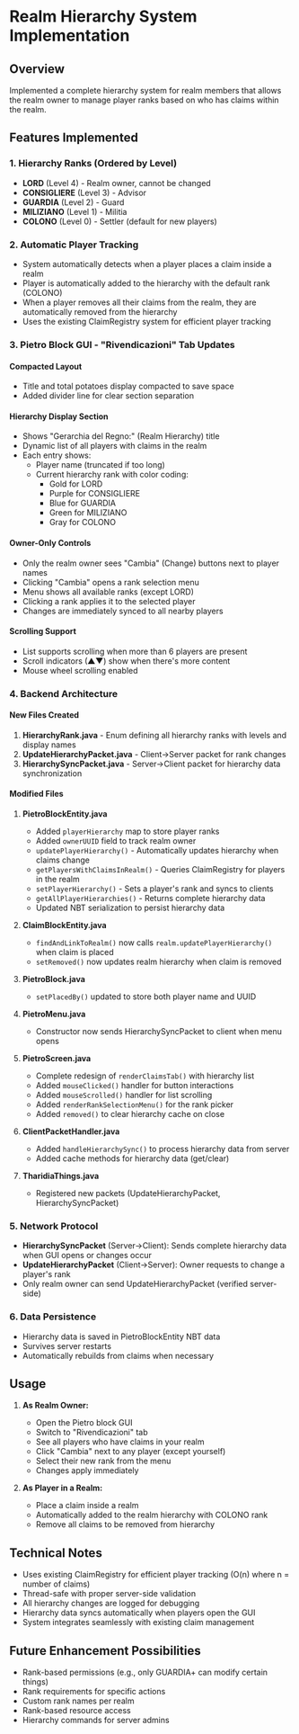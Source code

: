 # Realm Hierarchy System Implementation

## Overview
Implemented a complete hierarchy system for realm members that allows the realm owner to manage player ranks based on who has claims within the realm.

## Features Implemented

### 1. Hierarchy Ranks (Ordered by Level)
- **LORD** (Level 4) - Realm owner, cannot be changed
- **CONSIGLIERE** (Level 3) - Advisor
- **GUARDIA** (Level 2) - Guard
- **MILIZIANO** (Level 1) - Militia
- **COLONO** (Level 0) - Settler (default for new players)

### 2. Automatic Player Tracking
- System automatically detects when a player places a claim inside a realm
- Player is automatically added to the hierarchy with the default rank (COLONO)
- When a player removes all their claims from the realm, they are automatically removed from the hierarchy
- Uses the existing ClaimRegistry system for efficient player tracking

### 3. Pietro Block GUI - "Rivendicazioni" Tab Updates

#### Compacted Layout
- Title and total potatoes display compacted to save space
- Added divider line for clear section separation

#### Hierarchy Display Section
- Shows "Gerarchia del Regno:" (Realm Hierarchy) title
- Dynamic list of all players with claims in the realm
- Each entry shows:
  - Player name (truncated if too long)
  - Current hierarchy rank with color coding:
    - Gold for LORD
    - Purple for CONSIGLIERE
    - Blue for GUARDIA
    - Green for MILIZIANO
    - Gray for COLONO

#### Owner-Only Controls
- Only the realm owner sees "Cambia" (Change) buttons next to player names
- Clicking "Cambia" opens a rank selection menu
- Menu shows all available ranks (except LORD)
- Clicking a rank applies it to the selected player
- Changes are immediately synced to all nearby players

#### Scrolling Support
- List supports scrolling when more than 6 players are present
- Scroll indicators (▲▼) show when there's more content
- Mouse wheel scrolling enabled

### 4. Backend Architecture

#### New Files Created
1. **HierarchyRank.java** - Enum defining all hierarchy ranks with levels and display names
2. **UpdateHierarchyPacket.java** - Client→Server packet for rank changes
3. **HierarchySyncPacket.java** - Server→Client packet for hierarchy data synchronization

#### Modified Files
1. **PietroBlockEntity.java**
   - Added `playerHierarchy` map to store player ranks
   - Added `ownerUUID` field to track realm owner
   - `updatePlayerHierarchy()` - Automatically updates hierarchy when claims change
   - `getPlayersWithClaimsInRealm()` - Queries ClaimRegistry for players in the realm
   - `setPlayerHierarchy()` - Sets a player's rank and syncs to clients
   - `getAllPlayerHierarchies()` - Returns complete hierarchy data
   - Updated NBT serialization to persist hierarchy data

2. **ClaimBlockEntity.java**
   - `findAndLinkToRealm()` now calls `realm.updatePlayerHierarchy()` when claim is placed
   - `setRemoved()` now updates realm hierarchy when claim is removed

3. **PietroBlock.java**
   - `setPlacedBy()` updated to store both player name and UUID

4. **PietroMenu.java**
   - Constructor now sends HierarchySyncPacket to client when menu opens

5. **PietroScreen.java**
   - Complete redesign of `renderClaimsTab()` with hierarchy list
   - Added `mouseClicked()` handler for button interactions
   - Added `mouseScrolled()` handler for list scrolling
   - Added `renderRankSelectionMenu()` for the rank picker
   - Added `removed()` to clear hierarchy cache on close

6. **ClientPacketHandler.java**
   - Added `handleHierarchySync()` to process hierarchy data from server
   - Added cache methods for hierarchy data (get/clear)

7. **TharidiaThings.java**
   - Registered new packets (UpdateHierarchyPacket, HierarchySyncPacket)

### 5. Network Protocol
- **HierarchySyncPacket** (Server→Client): Sends complete hierarchy data when GUI opens or changes occur
- **UpdateHierarchyPacket** (Client→Server): Owner requests to change a player's rank
- Only realm owner can send UpdateHierarchyPacket (verified server-side)

### 6. Data Persistence
- Hierarchy data is saved in PietroBlockEntity NBT data
- Survives server restarts
- Automatically rebuilds from claims when necessary

## Usage

1. **As Realm Owner:**
   - Open the Pietro block GUI
   - Switch to "Rivendicazioni" tab
   - See all players who have claims in your realm
   - Click "Cambia" next to any player (except yourself)
   - Select their new rank from the menu
   - Changes apply immediately

2. **As Player in a Realm:**
   - Place a claim inside a realm
   - Automatically added to the realm hierarchy with COLONO rank
   - Remove all claims to be removed from hierarchy

## Technical Notes

- Uses existing ClaimRegistry for efficient player tracking (O(n) where n = number of claims)
- Thread-safe with proper server-side validation
- All hierarchy changes are logged for debugging
- Hierarchy data syncs automatically when players open the GUI
- System integrates seamlessly with existing claim management

## Future Enhancement Possibilities

- Rank-based permissions (e.g., only GUARDIA+ can modify certain things)
- Rank requirements for specific actions
- Custom rank names per realm
- Rank-based resource access
- Hierarchy commands for server admins
